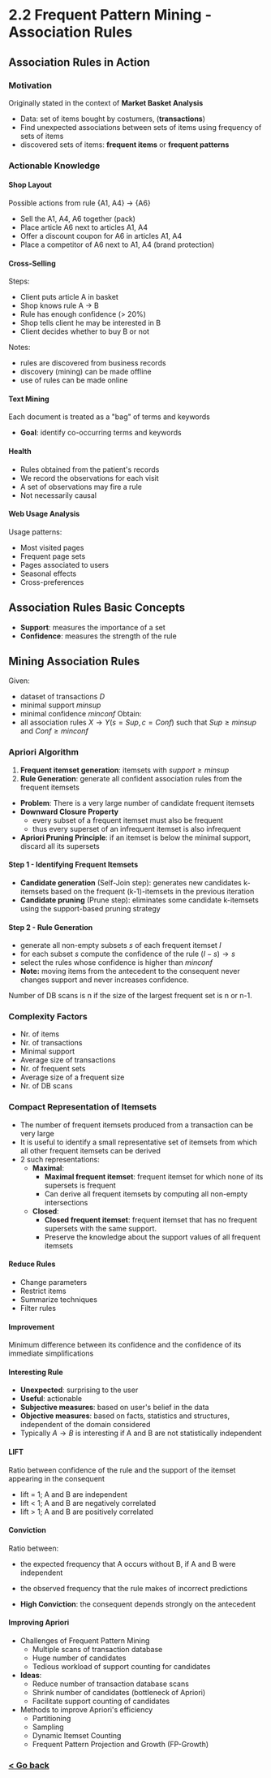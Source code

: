# 2.2 Frequent Pattern Mining - Association Rules
## Association Rules in Action
### Motivation
Originally stated in the context of **Market Basket Analysis**
- Data: set of items bought by costumers, (**transactions**)
- Find unexpected associations between sets of items using frequency of sets of items
- discovered sets of items: **frequent items** or **frequent patterns**

### Actionable Knowledge
#### Shop Layout
Possible actions from rule {A1, A4} → {A6}
- Sell the A1, A4, A6 together (pack)
- Place article A6 next to articles A1, A4
- Offer a discount coupon for A6 in articles A1, A4
- Place a competitor of A6 next to A1, A4 (brand protection)

#### Cross-Selling
Steps:
- Client puts article A in basket
- Shop knows rule A → B
- Rule has enough confidence (> 20%)
- Shop tells client he may be interested in B
- Client decides whether to buy B or not

Notes:
- rules are discovered from business records
- discovery (mining) can be made offline
- use of rules can be made online

#### Text Mining
Each document is treated as a "bag" of terms and keywords
- **Goal**: identify co-occurring terms and keywords

#### Health
- Rules obtained from the patient's records
- We record the observations for each visit
- A set of observations may fire a rule
- Not necessarily causal

#### Web Usage Analysis
Usage patterns:
- Most visited pages
- Frequent page sets
- Pages associated to users
- Seasonal effects
- Cross-preferences

## Association Rules Basic Concepts
- **Support**: measures the importance of a set
- **Confidence**: measures the strength of the rule

## Mining Association Rules
Given:
- dataset of transactions $D$
- minimal support $minsup$
- minimal confidence $minconf$
Obtain:
- all association rules $X \to Y (s = Sup, c = Conf)$ such that $Sup \ge minsup$ and $Conf \ge minconf$

### Apriori Algorithm
1. **Frequent itemset generation**: itemsets with $support \ge minsup$
2. **Rule Generation**: generate all confident association rules from the frequent itemsets

- **Problem**: There is a very large number of candidate frequent itemsets
- **Downward Closure Property**
	- every subset of a frequent itemset must also be frequent
	- thus every superset of an infrequent itemset is also infrequent
- **Apriori Pruning Principle**: if an itemset is below the minimal support, discard all its supersets

#### Step 1 - Identifying Frequent Itemsets
- **Candidate generation** (Self-Join step): generates new candidates k-itemsets based on the frequent (k-1)-itemsets in the previous iteration
- **Candidate pruning** (Prune step): eliminates some candidate k-itemsets using the support-based pruning strategy

#### Step 2 - Rule Generation
- generate all non-empty subsets $s$ of each frequent itemset $I$
- for each subset $s$ compute the confidence of the rule $(I - s) \to s$
- select the rules whose confidence is higher than $minconf$
- **Note:** moving items from the antecedent to the consequent never changes support and never increases confidence.

Number of DB scans is n if the size of the largest frequent set is n or n-1.

### Complexity Factors
- Nr. of items
- Nr. of transactions
- Minimal support
- Average size of transactions
- Nr. of frequent sets
- Average size of a frequent size
- Nr. of DB scans

### Compact Representation of Itemsets
- The number of frequent itemsets produced from a transaction can be very large
- It is useful to identify a small representative set of itemsets from which all other frequent itemsets can be derived
- 2 such representations:
	- **Maximal**:
		- **Maximal frequent itemset**: frequent itemset for which none of its supersets is frequent
		- Can derive all frequent itemsets by computing all non-empty intersections
	- **Closed**:
		- **Closed frequent itemset**: frequent itemset that has no frequent supersets with the same support.
		- Preserve the knowledge about the support values of all frequent itemsets

#### Reduce Rules
- Change parameters
- Restrict items
- Summarize techniques
- Filter rules

#### Improvement
Minimum difference between its confidence and the confidence of its immediate simplifications

#### Interesting Rule
- **Unexpected**: surprising to the user
- **Useful**: actionable
- **Subjective measures**: based on user's belief in the data
- **Objective measures**: based on facts, statistics and structures, independent of the domain considered
- Typically $A \to B$ is interesting if A and B are not statistically independent

#### LIFT
Ratio between confidence of the rule and the support of the itemset appearing in the consequent
- lift = 1; A and B are independent
- lift < 1; A and B are negatively correlated
- lift > 1; A and B are positively correlated

#### Conviction
Ratio between:
- the expected frequency that A occurs without B, if A and B were independent
- the observed frequency that the rule makes of incorrect predictions

- **High Conviction**: the consequent depends strongly on the antecedent

#### Improving Apriori
- Challenges of Frequent Pattern Mining
	- Multiple scans of transaction database
	- Huge number of candidates
	- Tedious workload of support counting for candidates
- **Ideas**:
	- Reduce number of transaction database scans
	- Shrink number of candidates (bottleneck of Apriori)
	- Facilitate support counting of candidates
- Methods to improve Apriori's efficiency
	- Partitioning
	- Sampling
	- Dynamic Itemset Counting
	- Frequent Pattern Projection and Growth (FP-Growth)

### [< Go back](/README.md)